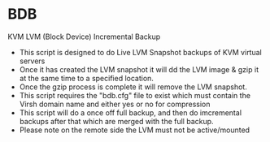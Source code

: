 # BDB
KVM LVM (Block Device) Incremental Backup

* This script is designed to do Live LVM Snapshot backups of KVM virtual servers
* Once it has created the LVM snapshot it will dd the LVM image & gzip it at the same time to a specified location.
* Once the gzip process is complete it will remove the LVM snapshot.
* This script requires the "bdb.cfg" file to exist which must contain the Virsh domain name and either yes or no
 for compression
 * This script will do a once off full backup, and then do imcremental backups after that which are merged with
 the full backup.
 * Please note on the remote side the LVM must not be active/mounted
